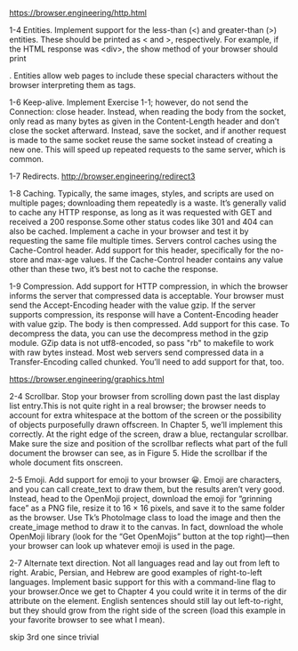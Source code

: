 https://browser.engineering/http.html

1-4 Entities. Implement support for the less-than (&lt;) and greater-than (&gt;) entities. These should be printed as < and >, respectively. For example, if the HTML response was &lt;div&gt;, the show method of your browser should print <div>. Entities allow web pages to include these special characters without the browser interpreting them as tags.

1-6 Keep-alive. Implement Exercise 1-1; however, do not send the Connection: close header. Instead, when reading the body from the socket, only read as many bytes as given in the Content-Length header and don’t close the socket afterward. Instead, save the socket, and if another request is made to the same socket reuse the same socket instead of creating a new one. This will speed up repeated requests to the same server, which is common.

1-7 Redirects. http://browser.engineering/redirect3

1-8 Caching. Typically, the same images, styles, and scripts are used on multiple pages; downloading them repeatedly is a waste. It’s generally valid to cache any HTTP response, as long as it was requested with GET and received a 200 response.Some other status codes like 301 and 404 can also be cached. Implement a cache in your browser and test it by requesting the same file multiple times. Servers control caches using the Cache-Control header. Add support for this header, specifically for the no-store and max-age values. If the Cache-Control header contains any value other than these two, it’s best not to cache the response.

1-9 Compression. Add support for HTTP compression, in which the browser informs the server that compressed data is acceptable. Your browser must send the Accept-Encoding header with the value gzip. If the server supports compression, its response will have a Content-Encoding header with value gzip. The body is then compressed. Add support for this case. To decompress the data, you can use the decompress method in the gzip module. GZip data is not utf8-encoded, so pass "rb" to makefile to work with raw bytes instead. Most web servers send compressed data in a Transfer-Encoding called chunked. You’ll need to add support for that, too.

https://browser.engineering/graphics.html

2-4 Scrollbar. Stop your browser from scrolling down past the last display list entry.This is not quite right in a real browser; the browser needs to account for extra whitespace at the bottom of the screen or the possibility of objects purposefully drawn offscreen. In Chapter 5, we’ll implement this correctly. At the right edge of the screen, draw a blue, rectangular scrollbar. Make sure the size and position of the scrollbar reflects what part of the full document the browser can see, as in Figure 5. Hide the scrollbar if the whole document fits onscreen.

2-5 Emoji. Add support for emoji to your browser 😀. Emoji are characters, and you can call create_text to draw them, but the results aren’t very good. Instead, head to the OpenMoji project, download the emoji for “grinning face” as a PNG file, resize it to 16 × 16 pixels, and save it to the same folder as the browser. Use Tk’s PhotoImage class to load the image and then the create_image method to draw it to the canvas. In fact, download the whole OpenMoji library (look for the “Get OpenMojis” button at the top right)—then your browser can look up whatever emoji is used in the page.

2-7 Alternate text direction. Not all languages read and lay out from left to right. Arabic, Persian, and Hebrew are good examples of right-to-left languages. Implement basic support for this with a command-line flag to your browser.Once we get to Chapter 4 you could write it in terms of the dir attribute on the <body> element. English sentences should still lay out left-to-right, but they should grow from the right side of the screen (load this example in your favorite browser to see what I mean).

skip 3rd one since trivial

